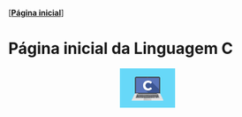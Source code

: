 [[**Página inicial**](https://f4nt0.github.io/PR0GR4M1NG)]

# Página inicial da Linguagem C

<center>
    <img src="../../img/c-language.jpg" width="100">
</center>